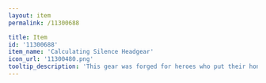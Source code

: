 ```yaml
---
layout: item
permalink: /11300688

title: Item
id: '11300688'
item_name: 'Calculating Silence Headgear'
icon_url: '11300480.png'
tooltip_description: 'This gear was forged for heroes who put their honor on the line and competed with their all!'
---
```

